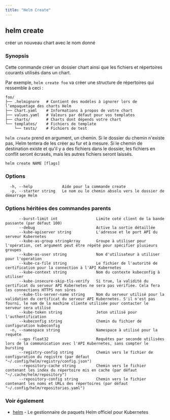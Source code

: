```yaml
---
title: "Helm Create"
---
```


## helm create

créer un nouveau chart avec le nom donné

### Synopsis

Cette commande créer un dossier chart ainsi que les fichiers et répertoires courants utilisés dans un chart.

Par exemple, `helm create foo` va créer une structure de répertoires qui ressemble à ceci :

    foo/
    ├── .helmignore   # Contient des modèles à ignorer lors de l’empaquetage des charts Helm
    ├── Chart.yaml    # Informations à propos de votre chart
    ├── values.yaml   # Valeurs par défaut pour vos templates
    ├── charts/       # Charts dont dépends votre chart
    └── templates/    # Fichiers de template
        └── tests/    # Fichiers de test

`helm create` prend en argument, un chemin. Si le dossier du chemin n'existe pas, Helm tentera de les créer au fur et à mesure.
Si le chemin de destination existe et qu'il y a des fichiers dans le dossier, les fichiers en conflit seront écrasés, mais les autres fichiers seront laissés.


```
helm create NAME [flags]
```

### Options

```
  -h, --help             Aide pour la commande create
  -p, --starter string   Le nom ou le chemin absolu vers le dossier de démarrage Helm
```

### Options héritées des commandes parents

```
      --burst-limit int                 Limite coté client de la bande passante (par défaut 100)
      --debug                           Active la sortie détaillée
      --kube-apiserver string           L'adresse et le port API du serveur Kubernetes
      --kube-as-group stringArray       Groupe à utiliser pour l'opération, cet argument peut être répété pour spécifier plusieurs groupes
      --kube-as-user string             Nom d'utilisateur à utiliser pour l'operation
      --kube-ca-file string             Le fichier de l'autorité de certification pour la connection à l'API Kubernetes
      --kube-context string             Nom du contexte kubeconfig à utiliser
      --kube-insecure-skip-tls-verify   Si true, la validité du certificat du serveur API Kubernetes ne sera pas vérifiée. Cela fera les connections HTTPS non sûres
      --kube-tls-server-name string     Nom du serveur utilisé pour la validation du certificat du serveur API Kubernetes. S'il n'est pas fourni, le nom de la machine cliente utilisée pour contacter le serveur sera utilisé
      --kube-token string               Jeton utilisé pour l'authentification
      --kubeconfig string               Chemin du fichier de configuration kubeconfig
  -n, --namespace string                Namespace à utilisé pour la requête
      --qps float32                     Requêtes par seconde utilisées lors de la communication avec l'API Kubernetes, sans compter le bursting
      --registry-config string          Chemin vers le fichier de configuration du registre (par défaut "~/.config/helm/registry/config.json")
      --repository-cache string         Chemin vers le fichier contenant les index du répertoire mis en cache (par défaut "~/.cache/helm/repository")
      --repository-config string        Chemin vers le fichier contenant les noms et URLs des répertoires (par défaut "~/.config/helm/repositories.yaml")
```

### Voir également

* [helm](helm.md) - Le gestionnaire de paquets Helm officiel pour Kubernetes
